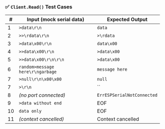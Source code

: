 ### ✅ `Client.Read()` Test Cases

| #   | Input (mock serial data)           | Expected Output                           |
|-----|------------------------------------|-------------------------------------------|
| 1   | `>data\r\n`                        | `data`                    
| 2   | `>>\rdata\r\n`                     | `>\rdata`                    
| 3   | `>data\x00\r\n`                    | `data\x00`               
| 4   | `>>data\x00\r\n`                   | `>data\x00`          
| 5   | `>>data\x00\r\n\r\n`               | `>data\x00`      
| 6   | `random>message here\r\ngarbage`   | `message here`             
| 7   | `>null\r\n\x00\x00`                | `null`                    
| 7   | `>\r\n`                            | ``          
| 8   | *(no port connected)*              | `ErrESPSerialNotConnected` 
| 9   | `>data without end`                | EOF               
| 10  | `data only`                        | EOF                
| 11  | *(context cancelled)*              | Context cancelled      
